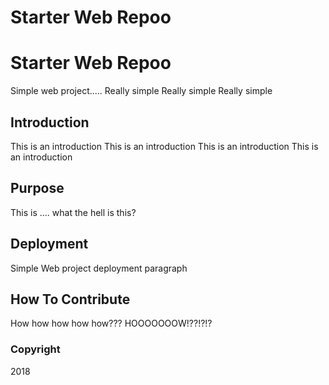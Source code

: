 # Starter Web Repoo
# Starter Web Repoo

Simple web project.....
Really simple
Really simple
Really simple

## Introduction

This is an introduction
This is an introduction
This is an introduction
This is an introduction

## Purpose

This is .... what the hell is this?

## Deployment

Simple Web project deployment paragraph

## How To Contribute

How how how how how??? HOOOOOOOW!??!?!?

### Copyright

2018